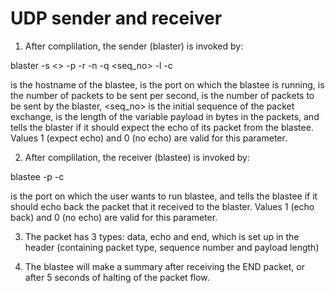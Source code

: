 # UDP sender and receiver

1. After complilation, the sender (blaster) is invoked by:

  blaster -s <<hostname>> -p <port> -r <rate> -n <num> -q <seq_no> -l <length> -c <echo>
  
<hostname> is the hostname of the blastee,
<port> is the port on which the blastee is running,
<rate> is the number of packets to be sent per second,
<num> is the number of packets to be sent by the blaster,
<seq_no> is the initial sequence of the packet exchange,
<length> is the length of the variable payload in bytes in the packets, and
<echo> tells the blaster if it should expect the echo of its packet from the blastee. Values 1 (expect echo) and 0 (no echo) are valid for this parameter. 

2. After complilation, the receiver (blastee) is invoked by:

  blastee -p <port> -c <echo>
  
<port> is the port on which the user wants to run blastee, and
<echo> tells the blastee if it should echo back the packet that it received to the blaster. Values 1 (echo back) and 0 (no echo) are valid for this parameter.

3. The packet has 3 types: data, echo and end, which is set up in the header (containing packet type, sequence number and payload length)

4. The blastee will make a summary after receiving the END packet, or after 5 seconds of halting of the packet flow.

